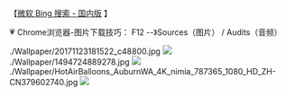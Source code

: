 【[微软 Bing 搜索 - 国内版](https://cn.bing.com/?FORM=Z9FD1) 】

💗  Chrome浏览器-图片下载技巧：
F12 --》Sources（图片） / Audits（音频）


./Wallpaper/20171123181522_c48800.jpg
<img src="https://github.com/taoste/Hello-World/blob/master/images/Wallpaper/20171123181522_c48800.jpg?raw=true"/>
./Wallpaper/1494724889278.jpg
<img src="https://github.com/taoste/Hello-World/blob/master/images/Wallpaper/1494724889278.jpg?raw=true"/>
./Wallpaper/HotAirBalloons_AuburnWA_4K_nimia_787365_1080_HD_ZH-CN379602740.jpg
<img src="https://github.com/taoste/Hello-World/blob/master/images/Wallpaper/HotAirBalloons_AuburnWA_4K_nimia_787365_1080_HD_ZH-CN379602740.jpg?raw=true"/>

